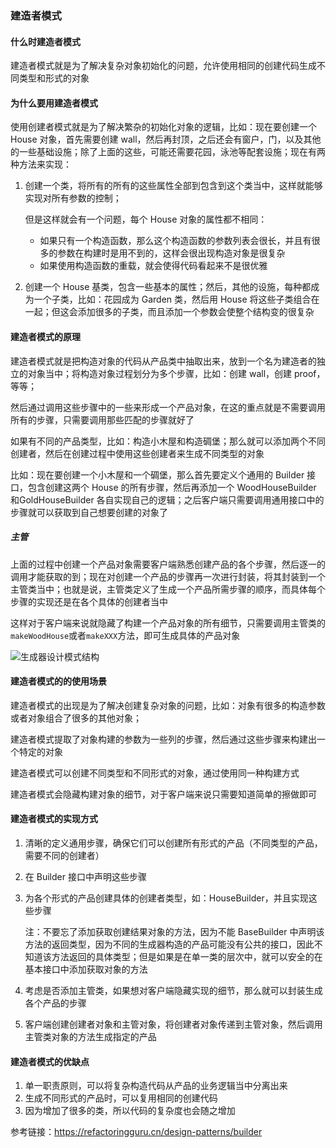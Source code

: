 ### 建造者模式

#### 什么时建造者模式

建造者模式就是为了解决复杂对象初始化的问题，允许使用相同的创建代码生成不同类型和形式的对象

#### 为什么要用建造者模式

使用创建者模式就是为了解决繁杂的初始化对象的逻辑，比如：现在要创建一个 House 对象，首先需要创建 wall，然后再封顶，之后还会有窗户，门，以及其他的一些基础设施；除了上面的这些，可能还需要花园，泳池等配套设施；现在有两种方法来实现：

1. 创建一个类，将所有的所有的这些属性全部到包含到这个类当中，这样就能够实现对所有参数的控制；

   但是这样就会有一个问题，每个 House 对象的属性都不相同：

   - 如果只有一个构造函数，那么这个构造函数的参数列表会很长，并且有很多的参数在构建时是用不到的，这样会很出现构造对象是很复杂
   - 如果使用构造函数的重载，就会使得代码看起来不是很优雅

2. 创建一个 House 基类，包含一些基本的属性；然后，其他的设施，每种都成为一个子类，比如：花园成为 Garden 类，然后用 House 将这些子类组合在一起；但这会添加很多的子类，而且添加一个参数会使整个结构变的很复杂

#### 建造者模式的原理

建造者模式就是把构造对象的代码从产品类中抽取出来，放到一个名为建造者的独立的对象当中；将构造对象过程划分为多个步骤，比如：创建 wall，创建 proof，等等；

然后通过调用这些步骤中的一些来形成一个产品对象，在这的重点就是不需要调用所有的步骤，只需要调用那些匹配的步骤就好了

如果有不同的产品类型，比如：构造小木屋和构造碉堡；那么就可以添加两个不同创建者，然后在创建过程中使用这些创建者来生成不同类型的对象

比如：现在要创建一个小木屋和一个碉堡，那么首先要定义个通用的 Builder 接口，包含创建这两个 House 的所有步骤，然后再添加一个 WoodHouseBuilder 和GoldHouseBuilder 各自实现自己的逻辑；之后客户端只需要调用通用接口中的步骤就可以获取到自己想要创建的对象了

##### 主管

上面的过程中创建一个产品对象需要客户端熟悉创建产品的各个步骤，然后逐一的调用才能获取的到；现在对创建一个产品的步骤再一次进行封装，将其封装到一个主管类当中；也就是说，主管类定义了生成一个产品所需步骤的顺序，而具体每个步骤的实现还是在各个具体的创建者当中

这样对于客户端来说就隐藏了构建一个产品对象的所有细节，只需要调用主管类的`makeWoodHouse`或者`makeXXX`方法，即可生成具体的产品对象

![生成器设计模式结构](https://refactoringguru.cn/images/patterns/diagrams/builder/structure.png)

#### 建造者模式的的使用场景

建造者模式的出现是为了解决创建复杂对象的问题，比如：对象有很多的构造参数或者对象组合了很多的其他对象；

建造者模式提取了对象构建的参数为一些列的步骤，然后通过这些步骤来构建出一个特定的对象

建造者模式可以创建不同类型和不同形式的对象，通过使用同一种构建方式

建造者模式会隐藏构建对象的细节，对于客户端来说只需要知道简单的擦做即可

#### 建造者模式的实现方式

1. 清晰的定义通用步骤，确保它们可以创建所有形式的产品（不同类型的产品，需要不同的创建者）

2. 在 Builder 接口中声明这些步骤

3. 为各个形式的产品创建具体的创建者类型，如：HouseBuilder，并且实现这些步骤

   注：不要忘了添加获取创建结果对象的方法，因为不能 BaseBuilder 中声明该方法的返回类型，因为不同的生成器构造的产品可能没有公共的接口，因此不知道该方法返回的具体类型；但是如果是在单一类的层次中，就可以安全的在基本接口中添加获取对象的方法

4. 考虑是否添加主管类，如果想对客户端隐藏实现的细节，那么就可以封装生成各个产品的步骤

5. 客户端创建创建者对象和主管对象，将创建者对象传递到主管对象，然后调用主管类对象的方法生成指定的产品

#### 建造者模式的优缺点

1. 单一职责原则，可以将复杂构造代码从产品的业务逻辑当中分离出来
2. 生成不同形式的产品时，可以复用相同的创建代码
3. 因为增加了很多的类，所以代码的复杂度也会随之增加

参考链接：https://refactoringguru.cn/design-patterns/builder